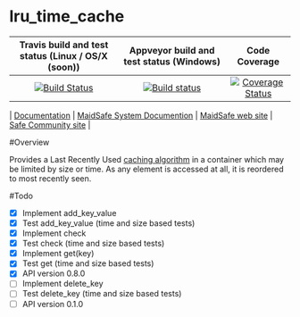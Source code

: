 # lru_time_cache 

 Travis build and test status (Linux / OS/X (soon)) |Appveyor build and test status (Windows) | Code Coverage
|:---------------------------------:|:----------------------------------------:|:--------------------------------:|
|[![Build Status](https://travis-ci.org/dirvine/lru_time_cache.svg?branch=master)](https://travis-ci.org/dirvine/lru_time_cache)|[![Build status](https://ci.appveyor.com/api/projects/status/jsuo65sa631h0kav?svg=true)](https://ci.appveyor.com/project/dirvine/lru_time_cache)|[![Coverage Status](https://coveralls.io/repos/dirvine/lru_time_cache/badge.svg)](https://coveralls.io/r/dirvine/lru_time_cache)|


| [Documentation](http://dirvine.github.io/lru_time_cache/) | [MaidSafe System Documention](http://systemdocs.maidsafe.net/) | [MaidSafe web site](http://www.maidsafe.net) | [Safe Community site](https://forum.safenetwork.io) |

#Overview 

Provides a Last Recently Used [caching algorithm](http://en.wikipedia.org/wiki/Cache_algorithms) in a container which may be limited by size or time. As any element is accessed at all, it is reordered to most recently seen.

#Todo

- [x] Implement add_key_value
- [x] Test add_key_value (time and size based tests)
- [x] Implement check
- [x] Test check (time and size based tests)
- [x] Implement get(key)
- [x] Test get (time and size based tests)
- [x] API version 0.8.0
- [ ] Implement delete_key  
- [ ] Test delete_key (time and size based tests)
- [ ] API version 0.1.0
